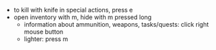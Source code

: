 - to kill with knife in special actions, press e
- open inventory with m, hide with m pressed long
  - information about ammunition, weapons, tasks/quests: click right mouse button
  - lighter: press m